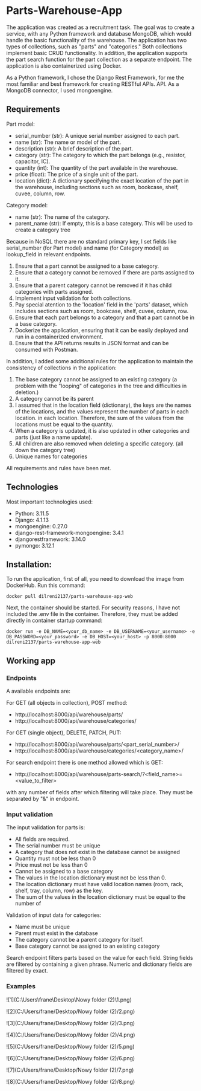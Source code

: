 # Parts-Warehouse-App
 
The application was created as a recruitment task. The goal was to create a service, with any Python framework and database 
MongoDB, which would handle the basic functionality of the warehouse.
The application has two types of collections, such as "parts" and "categories." Both collections implement 
basic CRUD functionality. In addition, the application supports the part search function for the part collection as a separate endpoint. 
The application is also containerized using Docker.

As a Python framework, I chose the Django Rest Framework, for me the most familiar and best framework for creating RESTful APIs.
API. As a MongoDB connector, I used mongoengine.

## Requirements
Part model:
- serial_number (str): A unique serial number assigned to each part. 
- name (str): The name or model of the part. 
- description (str): A brief description of the part.
- category (str): The category to which the part belongs (e.g., resistor, capacitor, IC). 
- quantity (int): The quantity of the part available in the warehouse.
- price (float): The price of a single unit of the part. 
- location (dict): A dictionary specifying the exact location of the part in the warehouse, including 
sections such as room, bookcase, shelf, cuvee, column, row.

Category model:
- name (str): The name of the category. 
- parent_name (str): If empty, this is a base category. This will be used to create a category tree

Because in NoSQL there are no standard primary key, I set fields like serial_number (for Part model) and
name (for Category model) as lookup_field in relevant endpoints.


1. Ensure that a part cannot be assigned to a base category. 
2. Ensure that a category cannot be removed if there are parts assigned to it. 
3. Ensure that a parent category cannot be removed if it has child categories with parts assigned. 
4. Implement input validation for both collections. 
5. Pay special atention to the 'location' field in the 'parts' dataset, which includes sections such as 
room, bookcase, shelf, cuvee, column, row.
6. Ensure that each part belongs to a category and that a part cannot be in a base category. 
7. Dockerize the application, ensuring that it can be easily deployed and run in a containerized 
environment. 
8. Ensure that the API returns results in JSON format and can be consumed with Postman. 

In addition, I added some additional rules for the application to maintain the consistency of collections in the application:

1. The base category cannot be assigned to an existing category (a problem with the "looping" of categories in the 
tree and difficulties in deletion.)
2. A category cannot be its parent
3. I assumed that in the location field (dictionary), the keys are the names of the locations, and the values represent the number of parts in each location. 
in each location. Therefore, the sum of the values from the locations must be equal to the quantity.
4. When a category is updated, it is also updated in other categories and parts (just like a name update).
5. All children are also removed when deleting a specific category. (all down the category tree)
6. Unique names for categories

All requirements and rules have been met.


## Technologies
Most important technologies used:
- Python: 3.11.5
- Django: 4.1.13
- mongoengine: 0.27.0
- django-rest-framework-mongoengine: 3.4.1
- djangorestframework: 3.14.0
- pymongo: 3.12.1


## Installation:
To run the application, first of all, you need to download the image from DockerHub. Run this command:
```
docker pull dilreni2137/parts-warehouse-app-web
```

Next, the container should be started. For security reasons, I have not included the .env file in the container. 
Therefore, they must be added directly in container startup command:
```
docker run -e DB_NAME=<your_db_name> -e DB_USERNAME=<your_username> -e DB_PASSWORD=<your_password> -e DB_HOST=<your_host> -p 8000:8000  dilreni2137/parts-warehouse-app-web
```

## Working app
### Endpoints
A available endpoints are:

For GET (all objects in collection), POST method:
* http[]()://localhost:8000/api/warehouse/parts/
* http[]()://localhost:8000/api/warehouse/categories/

For GET (single object), DELETE, PATCH, PUT:
* http[]()://localhost:8000/api/warehouse/parts/<part_serial_number>/
* http[]()://localhost:8000/api/warehouse/categories/<category_name>/

For search endpoint there is one method allowed which is GET:
* http[]()://localhost:8000/api/warehouse/parts-search/?<field_name>=<value_to_filter>

with any number of fields after which filtering will take place. They must be separated by "&" in endpoint.

### Input validation

The input validation for parts is:
- All fields are required. 
- The serial number must be unique
- A category that does not exist in the database cannot be assigned
- Quantity must not be less than 0
- Price must not be less than 0
- Cannot be assigned to a base category
- The values in the location dictionary must not be less than 0.
- The location dictionary must have valid location names (room, rack, shelf, tray, column, row) as the key.
- The sum of the values in the location dictionary must be equal to the number of

Validation of input data for categories:
- Name must be unique
- Parent must exist in the database
- The category cannot be a parent category for itself.
- Base category cannot be assigned to an existing category

Search endpoint filters parts based on the value for each field. String fields are filtered by containing a given phrase.
Numeric and dictionary fields are filtered by exact.


### Examples
![1](C:\Users\frane\Desktop\Nowy folder (2)\1.png)

![2](C:/Users/frane/Desktop/Nowy folder (2)/2.png)

![3](C:/Users/frane/Desktop/Nowy folder (2)/3.png)

![4](C:/Users/frane/Desktop/Nowy folder (2)/4.png)

![5](C:/Users/frane/Desktop/Nowy folder (2)/5.png)

![6](C:/Users/frane/Desktop/Nowy folder (2)/6.png)

![7](C:/Users/frane/Desktop/Nowy folder (2)/7.png)

![8](C:/Users/frane/Desktop/Nowy folder (2)/8.png)